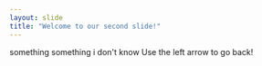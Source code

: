 ```yaml
---
layout: slide
title: "Welcome to our second slide!"
---
```

something something i don't know
Use the left arrow to go back!
